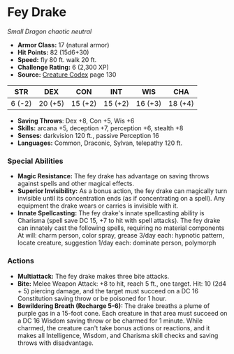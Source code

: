 # Fey Drake

*Small* *Dragon* *chaotic neutral*

- **Armor Class:** 17 (natural armor)
- **Hit Points:** 82 (15d6+30)
- **Speed:** fly 80 ft. walk 20 ft.
- **Challenge Rating:** 6 (2,300 XP)
- **Source:** [Creature Codex](https://koboldpress.com/kpstore/product/creature-codex-for-5th-edition-dnd) page 130

| STR | DEX | CON | INT | WIS | CHA |
| --- | --- | --- | --- | --- | --- |
| 6 (-2) | 20 (+5) | 15 (+2) | 15 (+2) | 16 (+3) | 18 (+4) |

- **Saving Throws**: Dex +8, Con +5, Wis +6
- **Skills:** arcana +5, deception +7, perception +6, stealth +8
- **Senses:** darkvision 120 ft., passive Perception 16
- **Languages:** Common, Draconic, Sylvan, telepathy 120 ft.
### Special Abilities
- **Magic Resistance:** The fey drake has advantage on saving throws against spells and other magical effects.
- **Superior Invisibility:** As a bonus action, the fey drake can magically turn invisible until its concentration ends (as if concentrating on a spell). Any equipment the drake wears or carries is invisible with it.
- **Innate Spellcasting:** The fey drake's innate spellcasting ability is Charisma (spell save DC 15, +7 to hit with spell attacks). The fey drake can innately cast the following spells, requiring no material components
At will: charm person, color spray, grease
3/day each: hypnotic pattern, locate creature, suggestion
1/day each: dominate person, polymorph
### Actions
- **Multiattack:** The fey drake makes three bite attacks.
- **Bite:** Melee Weapon Attack: +8 to hit, reach 5 ft., one target. Hit: 10 (2d4 + 5) piercing damage, and the target must succeed on a DC 16 Constitution saving throw or be poisoned for 1 hour.
- **Bewildering Breath (Recharge 5-6):** The drake breaths a plume of purple gas in a 15-foot cone. Each creature in that area must succeed on a DC 16 Wisdom saving throw or be charmed for 1 minute. While charmed, the creature can't take bonus actions or reactions, and it makes all Intelligence, Wisdom, and Charisma skill checks and saving throws with disadvantage.


